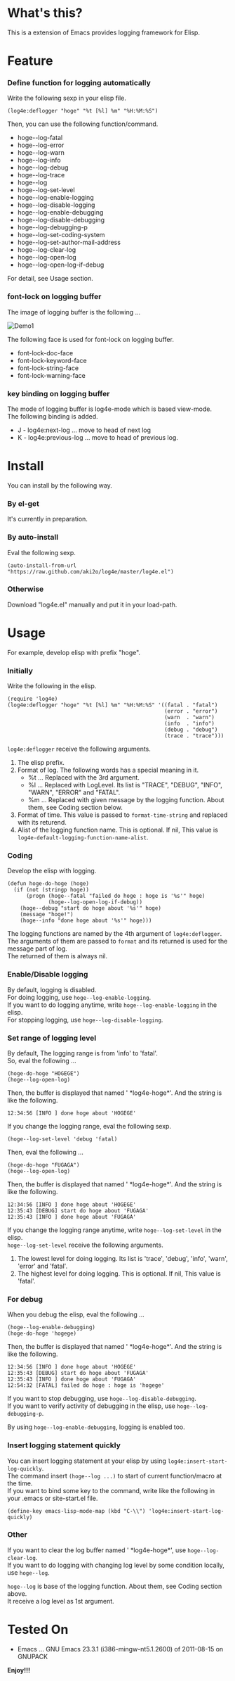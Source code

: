 What's this?
============

This is a extension of Emacs provides logging framework for Elisp.

Feature
=======

### Define function for logging automatically

Write the following sexp in your elisp file.

    (log4e:deflogger "hoge" "%t [%l] %m" "%H:%M:%S")

Then, you can use the following function/command.

* hoge--log-fatal
* hoge--log-error
* hoge--log-warn
* hoge--log-info
* hoge--log-debug
* hoge--log-trace
* hoge--log
* hoge--log-set-level
* hoge--log-enable-logging
* hoge--log-disable-logging
* hoge--log-enable-debugging
* hoge--log-disable-debugging
* hoge--log-debugging-p
* hoge--log-set-coding-system
* hoge--log-set-author-mail-address
* hoge--log-clear-log
* hoge--log-open-log
* hoge--log-open-log-if-debug

For detail, see Usage section.

### font-lock on logging buffer

The image of logging buffer is the following ...

![Demo1](demo1.png)

The following face is used for font-lock on logging buffer.

* font-lock-doc-face
* font-lock-keyword-face
* font-lock-string-face
* font-lock-warning-face

### key binding on logging buffer

The mode of logging buffer is log4e-mode which is based view-mode.  
The following binding is added.

* J - log4e:next-log ... move to head of next log
* K - log4e:previous-log ... move to head of previous log.

Install
=======

You can install by the following way.

### By el-get

It's currently in preparation.

### By auto-install

Eval the following sexp.

    (auto-install-from-url "https://raw.github.com/aki2o/log4e/master/log4e.el")

### Otherwise

Download "log4e.el" manually and put it in your load-path.

Usage
=====

For example, develop elisp with prefix "hoge".

### Initially

Write the following in the elisp.

    (require 'log4e)
    (log4e:deflogger "hoge" "%t [%l] %m" "%H:%M:%S" '((fatal . "fatal")
                                                      (error . "error")
                                                      (warn  . "warn")
                                                      (info  . "info")
                                                      (debug . "debug")
                                                      (trace . "trace")))

`log4e:deflogger` receive the following arguments.

1. The elisp prefix.
2. Format of log. The following words has a special meaning in it.
    * %t ... Replaced with the 3rd argument.
    * %l ... Replaced with LogLevel. Its list is "TRACE", "DEBUG", "INFO", "WARN", "ERROR" and "FATAL".
    * %m ... Replaced with given message by the logging function. About them, see Coding section below.
3. Format of time. This value is passed to `format-time-string` and replaced with its returend.
4. Alist of the logging function name. This is optional. If nil, This value is `log4e-default-logging-function-name-alist`.

### Coding

Develop the elisp with logging.

    (defun hoge-do-hoge (hoge)
      (if (not (stringp hoge))
          (progn (hoge--fatal "failed do hoge : hoge is '%s'" hoge)
                 (hoge--log-open-log-if-debug))
        (hoge--debug "start do hoge about '%s'" hoge)
        (message "hoge!")
        (hoge--info "done hoge about '%s'" hoge)))

The logging functions are named by the 4th argument of `log4e:deflogger`.  
The arguments of them are passed to `format` and its returned is used for the message part of log.  
The returned of them is always nil.

### Enable/Disable logging

By default, logging is disabled.  
For doing logging, use `hoge--log-enable-logging`.  
If you want to do logging anytime, write `hoge--log-enable-logging` in the elisp.  
For stopping logging, use `hoge--log-disable-logging`.

### Set range of logging level

By default, The logging range is from 'info' to 'fatal'.  
So, eval the following ...

    (hoge-do-hoge "HOGEGE")
    (hoge--log-open-log)

Then, the buffer is displayed that named ' \*log4e-hoge\*'. And the string is like the following.

    12:34:56 [INFO ] done hoge about 'HOGEGE'

If you change the logging range, eval the following sexp.

    (hoge--log-set-level 'debug 'fatal)

Then, eval the following ...

    (hoge-do-hoge "FUGAGA")
    (hoge--log-open-log)

Then, the buffer is displayed that named ' \*log4e-hoge\*'. And the string is like the following.

    12:34:56 [INFO ] done hoge about 'HOGEGE'
    12:35:43 [DEBUG] start do hoge about 'FUGAGA'
    12:35:43 [INFO ] done hoge about 'FUGAGA'

If you change the logging range anytime, write `hoge--log-set-level` in the elisp.  
`hoge--log-set-level` receive the following arguments.

1. The lowest level for doing logging. Its list is 'trace', 'debug', 'info', 'warn', 'error' and 'fatal'.
2. The highest level for doing logging. This is optional. If nil, This value is 'fatal'.

### For debug

When you debug the elisp, eval the following ...

    (hoge--log-enable-debugging)
    (hoge-do-hoge 'hogege)

Then, the buffer is displayed that named ' \*log4e-hoge\*'. And the string is like the following.

    12:34:56 [INFO ] done hoge about 'HOGEGE'
    12:35:43 [DEBUG] start do hoge about 'FUGAGA'
    12:35:43 [INFO ] done hoge about 'FUGAGA'
    12:54:32 [FATAL] failed do hoge : hoge is 'hogege'

If you want to stop debugging, use `hoge--log-disable-debugging`.  
If you want to verify activity of debugging in the elisp, use `hoge--log-debugging-p`.

By using `hoge--log-enable-debugging`, logging is enabled too.

### Insert logging statement quickly

You can insert logging statement at your elisp by using `log4e:insert-start-log-quickly`.  
The command insert `(hoge--log ...)` to start of current function/macro at the time.  
If you want to bind some key to the command, write like the following in your .emacs or site-start.el file.

    (define-key emacs-lisp-mode-map (kbd "C-\\") 'log4e:insert-start-log-quickly)

### Other

If you want to clear the log buffer named ' \*log4e-hoge\*', use `hoge--log-clear-log`.  
If you want to do logging with changing log level by some condition locally, use `hoge--log`.

`hoge--log` is base of the logging function. About them, see Coding section above.  
It receive a log level as 1st argument.

Tested On
=========

* Emacs ... GNU Emacs 23.3.1 (i386-mingw-nt5.1.2600) of 2011-08-15 on GNUPACK


**Enjoy!!!**

